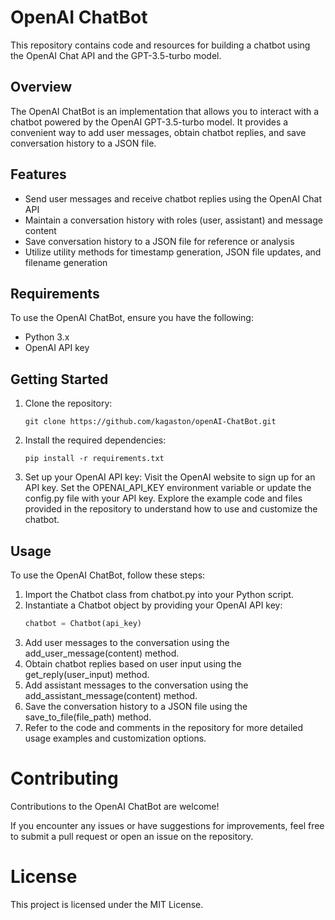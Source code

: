 # OpenAI ChatBot

This repository contains code and resources for building a chatbot using the OpenAI Chat API and the GPT-3.5-turbo model.

## Overview

The OpenAI ChatBot is an implementation that allows you to interact with a chatbot powered by the OpenAI GPT-3.5-turbo model. It provides a convenient way to add user messages, obtain chatbot replies, and save conversation history to a JSON file.

## Features

- Send user messages and receive chatbot replies using the OpenAI Chat API
- Maintain a conversation history with roles (user, assistant) and message content
- Save conversation history to a JSON file for reference or analysis
- Utilize utility methods for timestamp generation, JSON file updates, and filename generation

## Requirements

To use the OpenAI ChatBot, ensure you have the following:

- Python 3.x
- OpenAI API key

## Getting Started

1. Clone the repository:

   ```shell
   git clone https://github.com/kagaston/openAI-ChatBot.git
   ```
   
2. Install the required dependencies:
    ```shell
    pip install -r requirements.txt
    ```

3. Set up your OpenAI API key:
Visit the OpenAI website to sign up for an API key.
Set the OPENAI_API_KEY environment variable or update the config.py file with your API key.
Explore the example code and files provided in the repository to understand how to use and customize the chatbot.

## Usage

To use the OpenAI ChatBot, follow these steps:

1. Import the Chatbot class from chatbot.py into your Python script.
2. Instantiate a Chatbot object by providing your OpenAI API key:
    ```python
    chatbot = Chatbot(api_key)
    ```
3. Add user messages to the conversation using the add_user_message(content) method.
4. Obtain chatbot replies based on user input using the get_reply(user_input) method.
5. Add assistant messages to the conversation using the add_assistant_message(content) method.
6. Save the conversation history to a JSON file using the save_to_file(file_path) method.
7. Refer to the code and comments in the repository for more detailed usage examples and customization options.

# Contributing

Contributions to the OpenAI ChatBot are welcome! 

If you encounter any issues or have suggestions for improvements, feel free to submit a pull request or open an issue on the repository.

# License

This project is licensed under the MIT License.